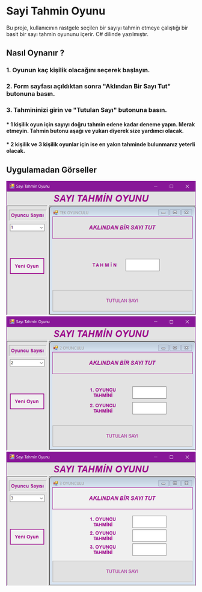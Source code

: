 # Sayi Tahmin Oyunu
Bu proje, kullanıcının rastgele seçilen bir sayıyı tahmin etmeye çalıştığı bir basit bir sayı tahmin oyununu içerir. C# dilinde yazılmıştır. 

## Nasıl Oynanır ?

### 1. Oyunun kaç kişilik olacağını seçerek başlayın.
### 2. Form sayfası açıldıktan sonra "Aklından Bir Sayı Tut" butonuna basın.
### 3. Tahmininizi girin ve "Tutulan Sayı" butonuna basın.
  #### * 1 kişilik oyun için sayıyı doğru tahmin edene kadar deneme yapın. Merak etmeyin. Tahmin butonu aşağı ve yukarı diyerek size yardımcı olacak.
  #### * 2 kişilik ve 3 kişilik oyunlar için ise en yakın tahminde bulunmanız yeterli olacak.

## Uygulamadan Görseller
![TekKisi](https://github.com/meral-uraz/Sayi-Tahmin/blob/master/SayiTahmin1.png)
![İkiKisi](https://github.com/meral-uraz/Sayi-Tahmin/blob/master/SayiTahmin2.png)
![UcKisi](https://github.com/meral-uraz/Sayi-Tahmin/blob/master/SayiTahmin3.png)
